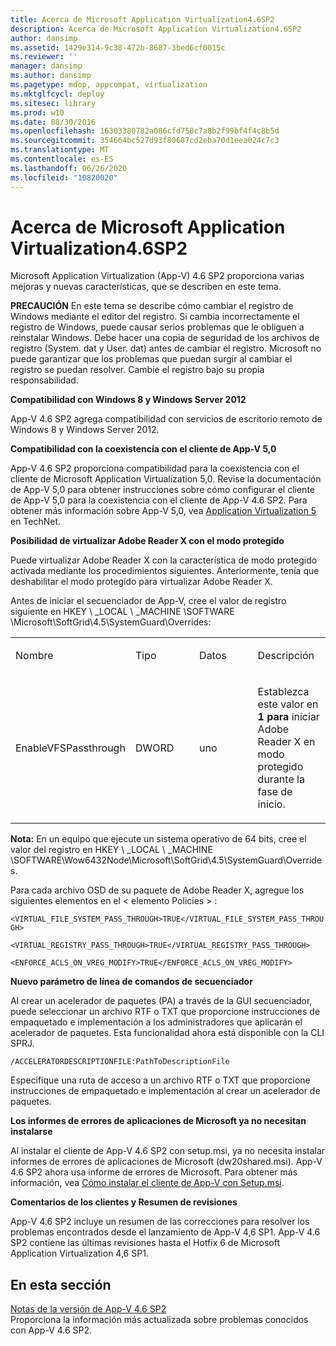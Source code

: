 ```yaml
---
title: Acerca de Microsoft Application Virtualization4.6SP2
description: Acerca de Microsoft Application Virtualization4.6SP2
author: dansimp
ms.assetid: 1429e314-9c38-472b-8687-3bed6cf0015c
ms.reviewer: ''
manager: dansimp
ms.author: dansimp
ms.pagetype: mdop, appcompat, virtualization
ms.mktglfcycl: deploy
ms.sitesec: library
ms.prod: w10
ms.date: 08/30/2016
ms.openlocfilehash: 16303380782a086cfd750c7a8b2f99bf4f4c8b5d
ms.sourcegitcommit: 354664bc527d93f80687cd2eba70d1eea024c7c3
ms.translationtype: MT
ms.contentlocale: es-ES
ms.lasthandoff: 06/26/2020
ms.locfileid: "10820020"
---
```

# Acerca de Microsoft Application Virtualization4.6SP2


Microsoft Application Virtualization (App-V) 4.6 SP2 proporciona varias mejoras y nuevas características, que se describen en este tema.

**PRECAUCIÓN**  En este tema se describe cómo cambiar el registro de Windows mediante el editor del registro. Si cambia incorrectamente el registro de Windows, puede causar serios problemas que le obliguen a reinstalar Windows. Debe hacer una copia de seguridad de los archivos de registro (System. dat y User. dat) antes de cambiar el registro. Microsoft no puede garantizar que los problemas que puedan surgir al cambiar el registro se puedan resolver. Cambie el registro bajo su propia responsabilidad.

 

**Compatibilidad con Windows 8 y Windows Server 2012**

App-V 4.6 SP2 agrega compatibilidad con servicios de escritorio remoto de Windows 8 y Windows Server 2012.

**Compatibilidad con la coexistencia con el cliente de App-V 5,0**

App-V 4.6 SP2 proporciona compatibilidad para la coexistencia con el cliente de Microsoft Application Virtualization 5,0. Revise la documentación de App-V 5,0 para obtener instrucciones sobre cómo configurar el cliente de App-V 5,0 para la coexistencia con el cliente de App-V 4.6 SP2. Para obtener más información sobre App-V 5,0, vea [Application Virtualization 5](https://go.microsoft.com/fwlink/?LinkId=267599) en TechNet.

**Posibilidad de virtualizar Adobe Reader X con el modo protegido**

Puede virtualizar Adobe Reader X con la característica de modo protegido activada mediante los procedimientos siguientes. Anteriormente, tenía que deshabilitar el modo protegido para virtualizar Adobe Reader X.

Antes de iniciar el secuenciador de App-V, cree el valor de registro siguiente en HKEY \ _LOCAL \ _MACHINE \\SOFTWARE \\Microsoft\\SoftGrid\\4.5\\SystemGuard\\Overrides:

<table>
<colgroup>
<col width="25%" />
<col width="25%" />
<col width="25%" />
<col width="25%" />
</colgroup>
<tbody>
<tr class="odd">
<td align="left"><p>Nombre</p></td>
<td align="left"><p>Tipo</p></td>
<td align="left"><p>Datos</p></td>
<td align="left"><p>Descripción</p></td>
</tr>
<tr class="even">
<td align="left"><p>EnableVFSPassthrough</p></td>
<td align="left"><p>DWORD</p></td>
<td align="left"><p>uno</p></td>
<td align="left"><p>Establezca este valor en <strong> 1 para </strong> iniciar Adobe Reader X en modo protegido durante la fase de inicio.</p></td>
</tr>
</tbody>
</table>

 

**Nota:**  En un equipo que ejecute un sistema operativo de 64 bits, cree el valor del registro en HKEY \ _LOCAL \ _MACHINE \\SOFTWARE\\Wow6432Node\\Microsoft\\SoftGrid\\4.5\\SystemGuard\\Overrides.

 

Para cada archivo OSD de su paquete de Adobe Reader X, agregue los siguientes elementos en el &lt; elemento Policies &gt; :

`<VIRTUAL_FILE_SYSTEM_PASS_THROUGH>TRUE</VIRTUAL_FILE_SYSTEM_PASS_THROUGH>`

`<VIRTUAL_REGISTRY_PASS_THROUGH>TRUE</VIRTUAL_REGISTRY_PASS_THROUGH>`

`<ENFORCE_ACLS_ON_VREG_MODIFY>TRUE</ENFORCE_ACLS_ON_VREG_MODIFY>`

**Nuevo parámetro de línea de comandos de secuenciador**

Al crear un acelerador de paquetes (PA) a través de la GUI secuenciador, puede seleccionar un archivo RTF o TXT que proporcione instrucciones de empaquetado e implementación a los administradores que aplicarán el acelerador de paquetes. Esta funcionalidad ahora está disponible con la CLI SPRJ.

`/ACCELERATORDESCRIPTIONFILE:PathToDescriptionFile`

Especifique una ruta de acceso a un archivo RTF o TXT que proporcione instrucciones de empaquetado e implementación al crear un acelerador de paquetes.

**Los informes de errores de aplicaciones de Microsoft ya no necesitan instalarse**

Al instalar el cliente de App-V 4.6 SP2 con setup.msi, ya no necesita instalar informes de errores de aplicaciones de Microsoft (dw20shared.msi). App-V 4.6 SP2 ahora usa informe de errores de Microsoft. Para obtener más información, vea [Cómo instalar el cliente de App-V con Setup.msi](https://go.microsoft.com/fwlink/?LinkId=267237).

**Comentarios de los clientes y Resumen de revisiones**

App-V 4.6 SP2 incluye un resumen de las correcciones para resolver los problemas encontrados desde el lanzamiento de App-V 4,6 SP1. App-V 4.6 SP2 contiene las últimas revisiones hasta el Hotfix 6 de Microsoft Application Virtualization 4,6 SP1.

## En esta sección


<a href="" id="app-v-4-6-sp2-release-notes"></a>[Notas de la versión de App-V 4.6 SP2](https://go.microsoft.com/fwlink/?LinkId=267600)  
Proporciona la información más actualizada sobre problemas conocidos con App-V 4.6 SP2.

 

 





